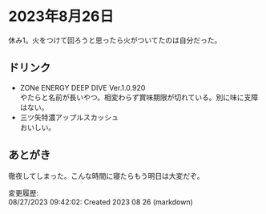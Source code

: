 # 2023年8月26日

休み1。火をつけて回ろうと思ったら火がついてたのは自分だった。

## ドリンク

- ZONe ENERGY DEEP DIVE Ver.1.0.920  
やたらと名前が長いやつ。相変わらず賞味期限が切れている。別に味に支障はない。
- 三ツ矢特濃アップルスカッシュ  
おいしい。

## あとがき

徹夜してしまった。こんな時間に寝たらもう明日は大変だぞ。

変更履歴:  
08/27/2023 09:42:02: Created 2023 08 26 (markdown)  
